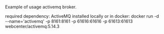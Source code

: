 Example of usage activemq broker.

required dependency: ActiveMQ installed locally or in docker: 
docker run -d --name='activemq' -p 8161:8161 -p 61616:61616 -p 61613:61613 webcenter/activemq:5.14.3